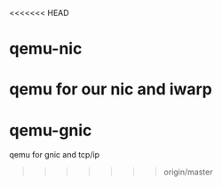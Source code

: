 <<<<<<< HEAD
# qemu-nic
qemu for our nic and iwarp
=======
# qemu-gnic
qemu for gnic and tcp/ip
>>>>>>> origin/master
